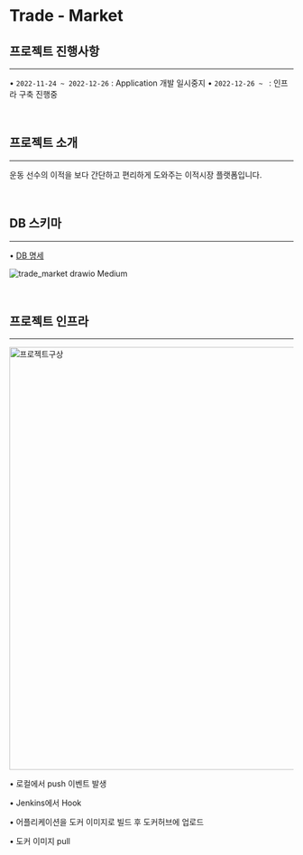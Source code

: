 # Trade - Market

## 프로젝트 진행사항

---

• `2022-11-24 ~ 2022-12-26` : Application 개발 일시중지
• `2022-12-26 ~ ` : 인프라 구축 진행중

<br>

## 프로젝트 소개

---

운동 선수의 이적을 보다 간단하고 편리하게 도와주는 이적시장 플랫폼입니다.

<br>

## DB 스키마

---

• <a href="https://gilbert9172.github.io/project/2022/11/19/Project-DB%EC%84%A4%EA%B3%84/" target="_blank">DB 명세</a>

![trade_market drawio Medium](https://user-images.githubusercontent.com/83274792/208341500-d0a1ec50-60d3-49c8-98e2-dcdd2c879cc9.png)


<br>

## 프로젝트 인프라

---

<img width="750" alt="프로젝트구상" src="https://user-images.githubusercontent.com/83274792/208341080-d7daf44f-09c6-4afc-bcdd-6de727ba6afe.png">

• 로컬에서 push 이벤트 발생

• Jenkins에서 Hook

• 어플리케이션을 도커 이미지로 빌드 후 도커허브에 업로드

• 도커 이미지 pull